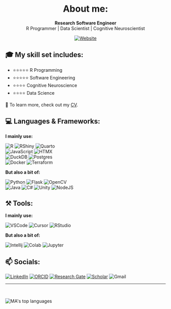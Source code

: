 <div align="center">

# About me:

**Research Software Engineer**  
R Programmer | Data Scientist | Cognitive Neuroscientist

[![Website](https://img.shields.io/badge/Website-2979aa?labelColor=white&logo=quarto&logoColor=2979aa)][website]

</div>

## 🎓 My skill set includes:
- ⭐⭐⭐⭐⭐ R Programming
- ⭐⭐⭐⭐⭐ Software Engineering
- ⭐⭐⭐⭐ Cognitive Neuroscience
- ⭐⭐⭐⭐ Data Science 

📑 To learn more, check out my [CV](https://ma-riviere.com/res/cv.pdf).

## 💻 Languages & Frameworks:

**I mainly use:**

![R](https://img.shields.io/badge/R-276DC3?style=for-the-badge&logo=r&logoColor=white)
![RShiny](https://img.shields.io/badge/Shiny-02569B?style=for-the-badge&logo=r&logoColor=white)
![Quarto](https://img.shields.io/badge/Quarto-39729E?logo=quarto&logoColor=fff&style=for-the-badge)<br>
![JavaScript](https://img.shields.io/badge/JavaScript-F7DF1E?style=for-the-badge&logo=javascript&logoColor=white)
![HTMX](https://img.shields.io/badge/HTMX-36C?style=for-the-badge&logo=htmx&logoColor=white)<br>
![DuckDB](https://img.shields.io/badge/DuckDB-FFF000?style=for-the-badge&logo=duckdb&logoColor=black)
![Postgres](https://img.shields.io/badge/Postgres-%23316192.svg?style=for-the-badge&logo=postgresql&logoColor=white)<br>
![Docker](https://img.shields.io/badge/Docker-2496ED?style=for-the-badge&logo=docker&logoColor=white)
![Terraform](https://img.shields.io/badge/Terraform-844FBA?style=for-the-badge&logo=terraform&logoColor=white)

**But also a bit of:**

![Python](https://img.shields.io/badge/Python-3776AB?style=for-the-badge&logo=python&logoColor=white)
![Flask](https://img.shields.io/badge/Flask-000000?style=for-the-badge&logo=flask&logoColor=white)
![OpenCV](https://img.shields.io/badge/OpenCV-5C3EE8?style=for-the-badge&logo=opencv&logoColor=white)<br>
![Java](https://img.shields.io/badge/Java-007396?style=for-the-badge&logo=openjdk&logoColor=white)
![C#](https://custom-icon-badges.demolab.com/badge/C%23-%23239120.svg?style=for-the-badge&logo=cshrp&logoColor=white)
![Unity](https://img.shields.io/badge/Unity-000000?style=for-the-badge&logo=unity&logoColor=white)
![NodeJS](https://img.shields.io/badge/Node.js-6DA55F?style=for-the-badge&logo=node.js&logoColor=white)

## ⚒ Tools:

**I mainly use:**

![VSCode](https://img.shields.io/badge/VS_Code-0078D4?style=for-the-badge&logo=visual-studio-code&logoColor=white)
![Cursor](https://custom-icon-badges.demolab.com/badge/Cursor-000000?style=for-the-badge&logo=cursor-ai-white)
![RStudio](https://img.shields.io/badge/R_Studio-75AADB?style=for-the-badge&logo=rstudio&logoColor=white)

**But also a bit of:**

![Intellij](https://img.shields.io/badge/IntelliJ-black?style=for-the-badge&logo=intellij-idea&logoColor=white)
![Colab](https://img.shields.io/badge/Colab-F9AB00?style=for-the-badge&logo=google-colab&logoColor=white)
![Jupyter](https://img.shields.io/badge/Jupyter-F37626?style=for-the-badge&logo=jupyter&logoColor=white)

## 📫 Socials:

[![LinkedIn](https://custom-icon-badges.demolab.com/badge/LinkedIn-0A66C2?logo=linkedin-white&logoColor=fff)][linkedin]
[![ORCID](https://img.shields.io/badge/ORCID-A6CE39?labelColor=white&logo=orcid&logoColor=A6CE39)][orcid]
[![Research Gate](https://img.shields.io/badge/ResearchGate-00CCBB?labelColor=white&logo=researchgate&logoColor=00CCBB)][rg]
[![Scholar](https://img.shields.io/badge/Scholar-4285F4?labelColor=white&logo=google-scholar&logoColor=4285F4)][scholar]
![Gmail](https://img.shields.io/badge/Gmail-C71610?labelColor=white&logo=Gmail&logoColor=C71610&link=mailto:marc.aurele.riviere@gmail.com)
<!-- [![Twitter](https://img.shields.io/badge/Twitter-2979aa?style=flat-square&labelColor=white&logo=twitter&logoColor=2979aa)][twitter] -->

[website]: https://ma-riviere.com
<!-- [twitter]: https://twitter.com/mariviere1 -->
[linkedin]: https://www.linkedin.com/in/ma-riviere
[rg]: https://www.researchgate.net/profile/Marc_Aurele_Riviere2
[orcid]: https://orcid.org/0000-0002-5108-3382
[scholar]: https://scholar.google.com/citations?user=NBVmQOUAAAAJ&hl=en

<hr>
<br />

<!-- ![MA's GitHub stats](https://github-readme-stats.vercel.app/api?username=ma-riviere&count_private=true&hide=issues,prs,contribs&show_icons=true&theme=vision-friendly-dark) -->
![MA's top languages](https://github-readme-stats.vercel.app/api/top-langs/?username=ma-riviere&layout=compact&theme=vision-friendly-dark&langs_count=4&hide=html,perl,css,tex)
 
<!-- Custom badges: https://shields.io/, https://webkul.github.io/myscale/, https://b64.io/, https://meyerweb.com/eric/tools/dencoder/ -->
<!-- See: https://badges.pages.dev/ -->
